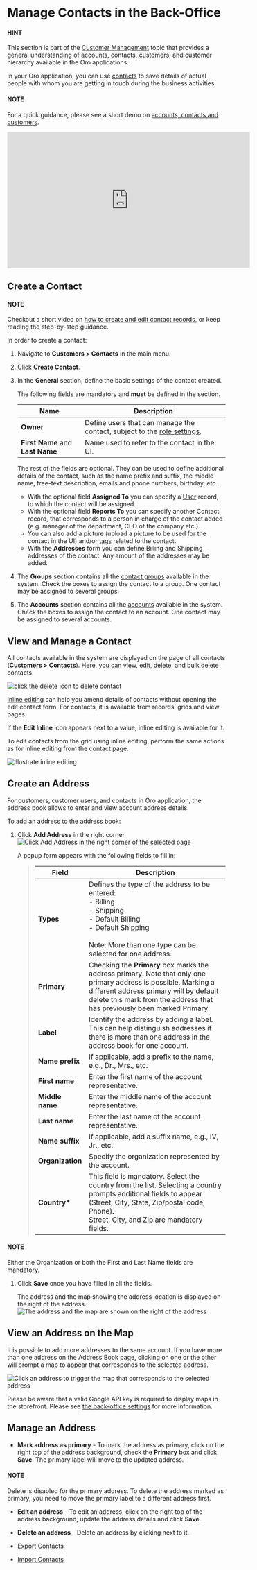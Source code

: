<a id="user-guide-contacts"></a>

# Manage Contacts in the Back-Office

#### HINT
This section is part of the [Customer Management](../../../concept-guides/customers/index.md#concept-guide-customers) topic that provides a general understanding of accounts, contacts, customers, and customer hierarchy available in the Oro applications.

In your Oro application, you can use [contacts](../../../glossary.md#term-Contact) to save details of actual people with whom you are getting in touch during the business activities.

#### NOTE
For a quick guidance, please see a short demo on <a href="https://academy.oroinc.com/media-library/22091" target="_blank">accounts, contacts and customers</a>.

<iframe width="560" height="315" src="https://www.youtube.com/embed/3typtIVAU6Y" frameborder="0" allowfullscreen></iframe>

## Create a Contact

#### NOTE
Checkout a short video on <a href="https://academy.oroinc.com/media-library/create-edit-contact-records-orocrm#play=SmkJGGwG-r0" target="_blank">how to create and edit contact records</a>, or keep reading the step-by-step guidance.

In order to create a contact:

1. Navigate to **Customers > Contacts** in the main menu.
2. Click **Create Contact**.
3. In the **General** section, define the basic settings of the contact created.

   The following fields are mandatory and **must** be defined in the section.

   | **Name**                         | **Description**                                                                                                                                               |
   |----------------------------------|---------------------------------------------------------------------------------------------------------------------------------------------------------------|
   | **Owner**                        | Define users that can manage the contact, subject to the [role settings](../../system/user-management/roles/index.md#user-guide-user-management-permissions). |
   | **First Name** and **Last Name** | Name used to refer to the contact in the UI.                                                                                                                  |

   The rest of the fields are optional. They can be used to define additional details of the contact, such as the name prefix and suffix, the middle name, free-text description, emails and phone numbers, birthday, etc.
   - With the optional field **Assigned To** you can specify a [User](../../../glossary.md#term-User) record, to which the contact will be assigned.
   - With the optional field **Reports To** you can specify another Contact record, that corresponds to a person in charge
     of the contact added (e.g. manager of the department, CEO of the company etc.).
   - You can also add a picture (upload a picture to be used for the contact in the UI) and/or
     [tags](../../../glossary.md#term-Tag) related to the contact.
   - With the **Addresses** form you can define Billing and Shipping addresses of the contact. Any amount of the addresses
     may be added.
4. The **Groups** section contains all the [contact groups](../../system/contact-groups/index.md#contact-groups) available in the system. Check the boxes to assign the contact to a group. One contact may be assigned to several groups.
5. The **Accounts** section contains all the [accounts](../accounts/index.md#user-guide-accounts) available in the system. Check the boxes to assign the contact to an account. One contact may be assigned to several accounts.

## View and Manage a Contact

All contacts available in the system are displayed on the page of all contacts (**Customers > Contacts**). Here, you can view, edit, delete, and bulk delete contacts.

![click the delete icon to delete contact](user/img/customers/contacts/action_icons.png)

[Inline editing](../../getting-started/information-management/manage-records/index.md#doc-grids-actions-records-edit-inline) can help you amend details of contacts without opening the edit contact form. For contacts, it is available from records’ grids and view pages.

If the <i class="fas fa-pencil-alt" aria-hidden="true"></i> **Edit Inline** icon appears next to a value, inline editing is available for it.

To edit contacts from the grid using inline editing, perform the same actions as for inline editing from the contact page.

![Illustrate inline editing](user/img/customers/contacts/inline_editing_contacts.gif)
<!-- .. important:: Learn how to :ref:`export <export-bulk-items>` and :ref:`import <import-contacts>` contacts in the .csv format in corresponding topics in Oro documentation library. -->

## Create an Address

For customers, customer users, and contacts in Oro application, the address book allows to enter and view account address details.

To add an address to the address book:

1. Click **Add Address** in the right corner.
   ![Click Add Address in the right corner of the selected page](user/img/customers/customers/acc_add_address.png)

   A popup form appears with the following fields to fill in:
   > | Field            | Description                                                                                                                                                                                                                            |
   > |------------------|----------------------------------------------------------------------------------------------------------------------------------------------------------------------------------------------------------------------------------------|
   > | **Types**        | Defines the type of the address to be entered:<br/>- Billing<br/>- Shipping<br/>- Default Billing<br/>- Default Shipping<br/><br/>Note: More than one type can be selected for one address.                                            |
   > | **Primary**      | Checking the **Primary** box marks the address primary. Note that only one primary address is possible. Marking a different address primary will by default delete this mark from the address that has previously been marked Primary. |
   > | **Label**        | Identify the address by adding a label. This can help distinguish addresses if there is more than one address in the address book for one account.                                                                                     |
   > | **Name prefix**  | If applicable, add a prefix to the name, e.g., Dr., Mrs., etc.                                                                                                                                                                         |
   > | **First name**   | Enter the first name of the account representative.                                                                                                                                                                                    |
   > | **Middle name**  | Enter the middle name of the account representative.                                                                                                                                                                                   |
   > | **Last name**    | Enter the last name of the account representative.                                                                                                                                                                                     |
   > | **Name suffix**  | If applicable, add a suffix name, e.g., IV, Jr., etc.                                                                                                                                                                                  |
   > | **Organization** | Specify the organization represented by the account.                                                                                                                                                                                   |
   > | **Country\***    | This field is mandatory. Select the country from the list. Selecting a country prompts additional fields to appear (Street, City, State, Zip/postal code, Phone).<br/>Street, City, and Zip are mandatory fields.                      |

#### NOTE
Either the Organization or both the First and Last Name fields are mandatory.

1. Click **Save** once you have filled in all the fields.

   The address and the map showing the address location is displayed on the right of the address.
   ![The address and the map are shown on the right of the address](user/img/customers/customers/acc_address_saved.png)

## View an Address on the Map

It is possible to add more addresses to the same account. If you have more than one address on the Address Book page, clicking on one or the other will prompt a map to appear that corresponds to the selected address.

![Click an address to trigger the map that corresponds to the selected address](user/img/customers/customers/acc_address_correspondin_map.png)

Please be aware that a valid Google API key is required to display maps in the storefront. Please see [the back-office settings](../../system/configuration/system/integrations/google-settings/google-integration.md#system-configuration-integrations-google) for more information.

## Manage an Address

* **Mark address as primary** - To mark the address as primary, click <i class="fa fa-edit fa-lg" aria-hidden="true"></i> on the right top of the address background, check the **Primary** box and click **Save**. The primary label will move to the updated address.

#### NOTE
Delete is disabled for the primary address. To delete the address marked as primary, you need to move the primary label to a different address first.

* **Edit an address** - To edit an address, click <i class="fa fa-edit fa-lg" aria-hidden="true"></i> on the right top of the address background, update the address details and click **Save**.
* **Delete an address** - Delete an address by clicking <i class="fas fa-trash-alt" aria-hidden="true"></i> next to it.

* [Export Contacts](export-contacts.md)
* [Import Contacts](import-contacts.md)

<!-- fa-bars = fa-navicon -->
<!-- Ic Tiles is used as Set As Default in saved views, and as tiles in display layout options -->
<!-- IcPencil refers to Rename in Commerce and Inline Editing in CRM -->
<!-- Check mark in the square. -->
<!-- SortDesc is also used as drop-down arrow -->
